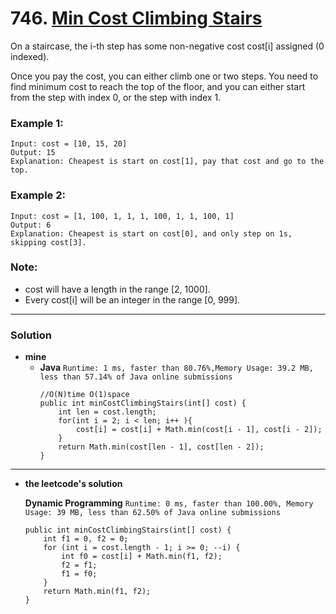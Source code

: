 # 746. [Min Cost Climbing Stairs](https://leetcode.com/problems/min-cost-climbing-stairs/description/)

On a staircase, the i-th step has some non-negative cost cost[i] assigned (0 indexed).

Once you pay the cost, you can either climb one or two steps. You need to find minimum cost to reach the top of the floor, and you can either start from the step with index 0, or the step with index 1.

### Example 1:
    Input: cost = [10, 15, 20]
    Output: 15
    Explanation: Cheapest is start on cost[1], pay that cost and go to the top.
    
### Example 2:
    Input: cost = [1, 100, 1, 1, 1, 100, 1, 1, 100, 1]
    Output: 6
    Explanation: Cheapest is start on cost[0], and only step on 1s, skipping cost[3].
    
### Note:
* cost will have a length in the range [2, 1000].
* Every cost[i] will be an integer in the range [0, 999].

---

### Solution

* **mine** 
  * **Java**
    `Runtime: 1 ms, faster than 80.76%,Memory Usage: 39.2 MB, less than 57.14% of Java online submissions`
    ```
    //O(N)time O(1)space
    public int minCostClimbingStairs(int[] cost) {
        int len = cost.length;
        for(int i = 2; i < len; i++ ){
            cost[i] = cost[i] + Math.min(cost[i - 1], cost[i - 2]);
        }
        return Math.min(cost[len - 1], cost[len - 2]);
    }
    ```
    
---

* **the leetcode's solution** 

    **Dynamic Programming** `Runtime: 0 ms, faster than 100.00%, Memory Usage: 39 MB, less than 62.50% of Java online submissions `
    ```
    public int minCostClimbingStairs(int[] cost) {
        int f1 = 0, f2 = 0;
        for (int i = cost.length - 1; i >= 0; --i) {
            int f0 = cost[i] + Math.min(f1, f2);
            f2 = f1;
            f1 = f0;
        }
        return Math.min(f1, f2);
    }
    ```
